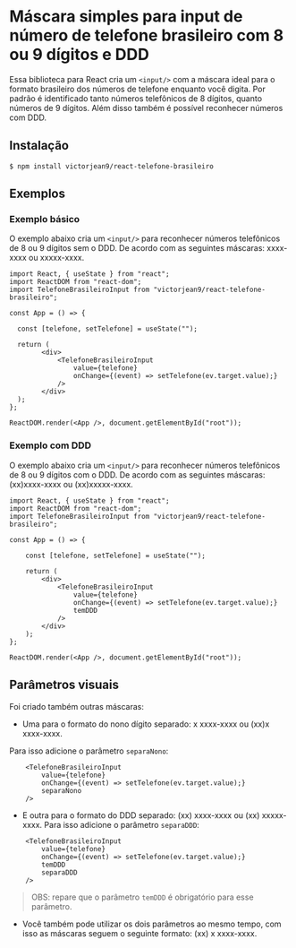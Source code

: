 # Máscara simples para input de número de telefone brasileiro com 8 ou 9 dígitos e DDD

Essa biblioteca para React cria um `<input/>` com a máscara ideal para o formato brasileiro dos números de telefone enquanto você digita.
Por padrão é identificado tanto números telefônicos de 8 dígitos, quanto números de 9 dígitos.
Além disso também é possível reconhecer números com DDD.

## Instalação

```shell
$ npm install victorjean9/react-telefone-brasileiro
```

## Exemplos

### Exemplo básico

O exemplo abaixo cria um `<input/>` para reconhecer números telefônicos de 8 ou 9 dígitos sem o DDD.
De acordo com as seguintes máscaras: xxxx-xxxx ou xxxxx-xxxx.

```JSX
import React, { useState } from "react";
import ReactDOM from "react-dom";
import TelefoneBrasileiroInput from "victorjean9/react-telefone-brasileiro";

const App = () => {

  const [telefone, setTelefone] = useState("");

  return (
        <div>
            <TelefoneBrasileiroInput
                value={telefone}
                onChange={(event) => setTelefone(ev.target.value);}
            />
        </div>
  );
};

ReactDOM.render(<App />, document.getElementById("root"));
```

### Exemplo com DDD

O exemplo abaixo cria um `<input/>` para reconhecer números telefônicos de 8 ou 9 dígitos com o DDD.
De acordo com as seguintes máscaras: (xx)xxxx-xxxx ou (xx)xxxxx-xxxx.

```JSX
import React, { useState } from "react";
import ReactDOM from "react-dom";
import TelefoneBrasileiroInput from "victorjean9/react-telefone-brasileiro";

const App = () => {

    const [telefone, setTelefone] = useState("");

    return (
        <div>
            <TelefoneBrasileiroInput
                value={telefone}
                onChange={(event) => setTelefone(ev.target.value);}
                temDDD
            />
        </div>
    );
};

ReactDOM.render(<App />, document.getElementById("root"));
```

## Parâmetros visuais

Foi criado também outras máscaras:
- Uma para o formato do nono dígito separado: x xxxx-xxxx ou (xx)x xxxx-xxxx.

Para isso adicione o parâmetro `separaNono`:

```JSX
    <TelefoneBrasileiroInput
        value={telefone}
        onChange={(event) => setTelefone(ev.target.value);}
        separaNono
    />
```

- E outra para o formato do DDD separado: (xx) xxxx-xxxx ou (xx) xxxxx-xxxx.
Para isso adicione o parâmetro `separaDDD`:

```JSX
    <TelefoneBrasileiroInput
        value={telefone}
        onChange={(event) => setTelefone(ev.target.value);}
        temDDD
        separaDDD
    />
```

> OBS: repare que o parâmetro `temDDD` é obrigatório para esse parâmetro.

- Você também pode utilizar os dois parâmetros ao mesmo tempo, com isso as máscaras seguem o seguinte formato: (xx) x xxxx-xxxx.